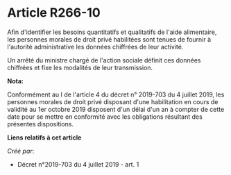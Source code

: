 # Article R266-10

Afin d'identifier les besoins quantitatifs et qualitatifs de l'aide alimentaire, les personnes morales de droit privé
habilitées sont tenues de fournir à l'autorité administrative les données chiffrées de leur activité.

Un arrêté du ministre chargé de l'action sociale définit ces données chiffrées et fixe les modalités de leur transmission.

**Nota:**

Conformément au I de l'article 4 du décret n° 2019-703 du 4 juillet 2019, les personnes morales de droit privé disposant
d'une habilitation en cours de validité au 1er octobre 2019 disposent d'un délai d'un an à compter de cette date pour se
mettre en conformité avec les obligations résultant des présentes dispositions.

**Liens relatifs à cet article**

_Créé par_:

  - Décret n°2019-703 du 4 juillet 2019 - art. 1

